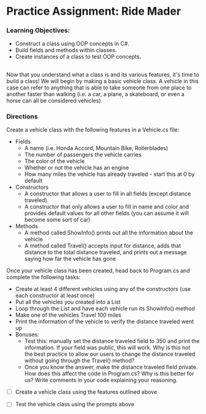 # Practice Assignment: Ride Mader

### Learning Objectives:

- Construct a class using OOP concepts in C#.
- Build fields and methods within classes.
- Create instances of a class to test OOP concepts.
##
Now that you understand what a class is and its various features, it's time to build a class! We will begin by making a basic vehicle class. A vehicle in this case can refer to anything that is able to take someone from one place to another faster than walking (i.e. a car, a plane, a skateboard, or even a horse can all be considered vehicles).

### Directions
Create a vehicle class with the following features in a Vehicle.cs file:

- Fields
    - A name (i.e. Honda Accord, Mountain Bike, Rollerblades)
    - The number of passengers the vehicle carries
    - The color of the vehicle
    - Whether or not the vehicle has an engine
    - How many miles the vehicle has already traveled - start this at 0 by default
- Constructors
    - A constructor that allows a user to fill in all fields (except distance traveled)
    - A constructor that only allows a user to fill in name and color and provides default values for all other fields (you can assume it will become some sort of car)
- Methods
    - A method called ShowInfo() prints out all the information about the vehicle
    - A method called Travel() accepts input for distance, adds that distance to the total distance traveled, and prints out a message saying how far the vehicle has gone

Once your vehicle class has been created, head back to Program.cs and complete the following tasks:

- Create at least 4 different vehicles using any of the constructors (use each constructor at least once)
- Put all the vehicles you created into a List
- Loop through the List and have each vehicle run its ShowInfo() method
- Make one of the vehicles Travel 100 miles
- Print the information of the vehicle to verify the distance traveled went up
- Bonuses:
    - Test this: manually set the distance traveled field to 350 and print the information. If your field was public, this will work. Why is this not the best practice to allow our users to change the distance traveled without going through the Travel() method?
    - Once you know the answer, make the distance traveled field private. How does this affect the code in Program.cs? Why is this better for us? Write comments in your code explaining your reasoning.

- [ ] Create a vehicle class using the features outlined above

- [ ] Test the vehicle class using the prompts above